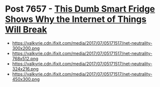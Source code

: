 # Post 7657 - [This Dumb Smart Fridge Shows Why the Internet of Things Will Break](https://www.ifixit.com/News/7657/this-dumb-smart-fridge-shows-why-the-internet-of-things-will-break)

- https://valkyrie.cdn.ifixit.com/media/2017/07/05171517/net-neutrality-300x200.png
- https://valkyrie.cdn.ifixit.com/media/2017/07/05171517/net-neutrality-768x512.png
- https://valkyrie.cdn.ifixit.com/media/2017/07/05171517/net-neutrality-324x216.png
- https://valkyrie.cdn.ifixit.com/media/2017/07/05171517/net-neutrality-450x300.png
